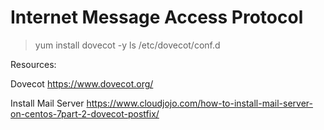 # Internet Message Access Protocol

> yum install dovecot -y
> ls /etc/dovecot/conf.d



Resources:

Dovecot
https://www.dovecot.org/

Install Mail Server
https://www.cloudjojo.com/how-to-install-mail-server-on-centos-7part-2-dovecot-postfix/